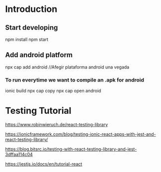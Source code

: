 # Introduction

## Start developing
npm install
npm start

## Add android platform
npx cap add android  //Afegir plataforma android  una vegada

### To run everytime we want to compile an .apk for android
ionic build
npx cap copy 
npx cap open android 

# Testing Tutorial
https://www.robinwieruch.de/react-testing-library

https://ionicframework.com/blog/testing-ionic-react-apps-with-jest-and-react-testing-library/

https://blog.bitsrc.io/testing-with-react-testing-library-and-jest-3dffaa114c04

https://jestjs.io/docs/en/tutorial-react
